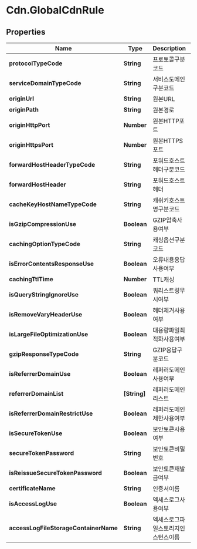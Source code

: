 # Cdn.GlobalCdnRule

## Properties
Name | Type | Description | Notes
------------ | ------------- | ------------- | -------------
**protocolTypeCode** | **String** | 프로토콜구분코드 | [optional] 
**serviceDomainTypeCode** | **String** | 서비스도메인구분코드 | [optional] 
**originUrl** | **String** | 원본URL | [optional] 
**originPath** | **String** | 원본경로 | [optional] 
**originHttpPort** | **Number** | 원본HTTP포트 | [optional] 
**originHttpsPort** | **Number** | 원본HTTPS포트 | [optional] 
**forwardHostHeaderTypeCode** | **String** | 포워드호스트헤더구분코드 | [optional] 
**forwardHostHeader** | **String** | 포워드호스트헤더 | [optional] 
**cacheKeyHostNameTypeCode** | **String** | 캐쉬키호스트명구분코드 | [optional] 
**isGzipCompressionUse** | **Boolean** | GZIP압축사용여부 | [optional] 
**cachingOptionTypeCode** | **String** | 캐싱옵션구분코드 | [optional] 
**isErrorContentsResponseUse** | **Boolean** | 오류내용응답사용여부 | [optional] 
**cachingTtlTime** | **Number** | TTL캐싱 | [optional] 
**isQueryStringIgnoreUse** | **Boolean** | 쿼리스트링무시여부 | [optional] 
**isRemoveVaryHeaderUse** | **Boolean** | 헤더제거사용여부 | [optional] 
**isLargeFileOptimizationUse** | **Boolean** | 대용량파일최적화사용여부 | [optional] 
**gzipResponseTypeCode** | **String** | GZIP응답구분코드 | [optional] 
**isReferrerDomainUse** | **Boolean** | 레퍼러도메인사용여부 | [optional] 
**referrerDomainList** | **[String]** | 레퍼러도메인리스트 | [optional] 
**isReferrerDomainRestrictUse** | **Boolean** | 레퍼러도메인제한사용여부 | [optional] 
**isSecureTokenUse** | **Boolean** | 보안토큰사용여부 | [optional] 
**secureTokenPassword** | **String** | 보안토큰비밀번호 | [optional] 
**isReissueSecureTokenPassword** | **Boolean** | 보안토큰재발급여부 | [optional] 
**certificateName** | **String** | 인증서이름 | [optional] 
**isAccessLogUse** | **Boolean** | 엑세스로그사용여부 | [optional] 
**accessLogFileStorageContainerName** | **String** | 엑세스로그파일스토리지인스턴스이름 | [optional] 


